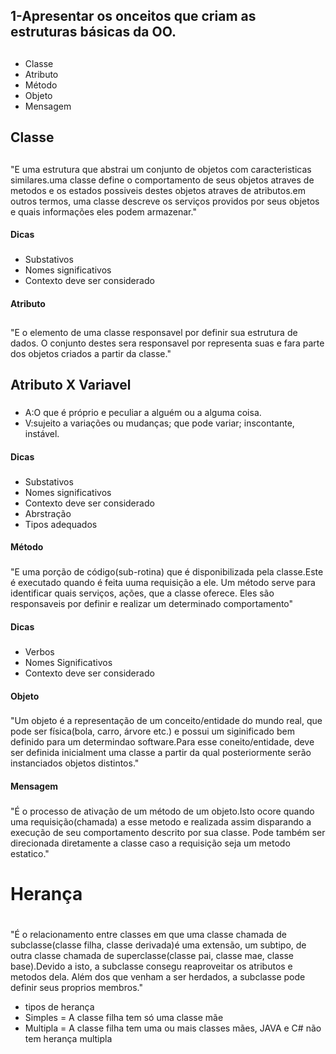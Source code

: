 ## 1-Apresentar os onceitos que criam as estruturas básicas da OO.<h2>
- Classe
- Atributo
- Método
- Objeto
- Mensagem

## Classe <h2>

"E uma estrutura que abstrai um conjunto de objetos com caracteristicas similares.uma classe define o comportamento de seus objetos atraves de metodos e os estados possiveis destes objetos atraves de atributos.em outros termos, uma classe descreve os serviços providos por seus objetos e quais informações eles podem armazenar."

#### Dicas <h3>

* Substativos
* Nomes significativos
* Contexto deve ser considerado



#### Atributo <h2>

"E o elemento de uma classe responsavel por definir sua estrutura de dados. O conjunto destes sera responsavel por representa suas e fara parte dos objetos criados a partir da classe."

## Atributo X Variavel <h3>

- A:O que é próprio e peculiar a alguém ou a alguma coisa.
- V:sujeito a variações ou mudanças; que pode variar; inscontante, instável.

#### Dicas <h3>

* Substativos
* Nomes significativos
* Contexto deve ser considerado
* Abrstração
* Tipos adequados

#### Método <h3>

"E uma porção de código(sub-rotina) que é disponibilizada pela classe.Este é executado quando é feita uuma requisição a ele.
Um método serve para identificar quais serviços, ações, que a classe oferece. Eles são responsaveis por definir e realizar um determinado comportamento"

#### Dicas <h3>
* Verbos
* Nomes Significativos
* Contexto deve ser considerado

#### Objeto<h3>
"Um objeto é a representação de um conceito/entidade do mundo real, que pode ser física(bola, carro, árvore etc.) e possui um siginificado bem definido para um determindao software.Para esse coneito/entidade, deve ser definida inicialment uma classe a partir da qual posteriormente serão instanciados objetos distintos."


#### Mensagem <h3>
"É o processo de ativação de um método de um objeto.Isto ocore quando uma requisição(chamada) a esse metodo e realizada
assim disparando a execução de seu comportamento descrito por sua classe. Pode também ser direcionada diretamente a classe caso a requisição seja um metodo estatico."

# Herança <h1>
"É o relacionamento entre classes em que uma classe chamada de subclasse(classe filha, classe derivada)é uma extensão, um subtipo, de outra classe chamada de superclasse(classe pai, classe mae, classe base).Devido a isto, a subclasse consegu reaproveitar os atributos e metodos dela. Além dos que venham a ser herdados, a subclasse pode definir seus proprios membros."

* tipos de herança
* Simples = A classe filha tem só uma classe mãe
* Multipla = A classe filha tem uma ou mais classes mães, JAVA e C# não tem herança multipla